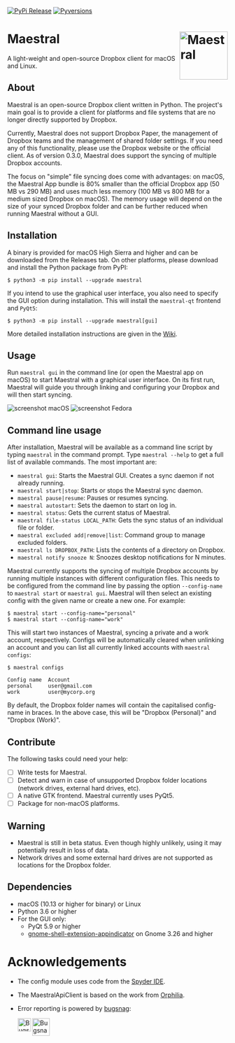 [![PyPi Release](https://img.shields.io/pypi/v/maestral.svg)](https://pypi.org/project/maestral/)
[![Pyversions](https://img.shields.io/pypi/pyversions/maestral.svg)](https://pypi.org/pypi/maestral/)

# Maestral <img src="https://raw.githubusercontent.com/SamSchott/maestral-dropbox/master/maestral/resources/maestral.png" align="right" title="Maestral" width="110" height="110">

A light-weight and open-source Dropbox client for macOS and Linux.

## About

Maestral is an open-source Dropbox client written in Python. The project's main goal is to
provide a client for platforms and file systems that are no longer directly supported by
Dropbox.

Currently, Maestral does not support Dropbox Paper, the management of Dropbox teams and
the management of shared folder settings. If you need any of this functionality, please
use the Dropbox website or the official client. As of version 0.3.0, Maestral does
support the syncing of multiple Dropbox accounts.

The focus on "simple" file syncing does come with advantages: on macOS, the Maestral App
bundle is 80% smaller than the official Dropbox app (50 MB vs 290 MB) and uses much less
memory (100 MB vs 800 MB for a medium sized Dropbox on macOS). The memory usage will
depend on the size of your synced Dropbox folder and can be further reduced when running
Maestral without a GUI.

## Installation

A binary is provided for macOS High Sierra and higher and can be downloaded from the
Releases tab. On other platforms, please download and install the Python package from PyPI:
```console
$ python3 -m pip install --upgrade maestral
```
If you intend to use the graphical user interface, you also need to specify the GUI option
during installation. This will install the `maestral-qt` frontend and `PyQt5`:
```console
$ python3 -m pip install --upgrade maestral[gui]
```
More detailed installation instructions are given in the
[Wiki](https://github.com/SamSchott/maestral-dropbox/wiki/Installation-Requirements).

## Usage

Run `maestral gui` in the command line (or open the Maestral app on macOS) to start
Maestral with a graphical user interface. On its first run, Maestral will guide you
through linking and configuring your Dropbox and will then start syncing.

![screenshot macOS](https://raw.githubusercontent.com/SamSchott/maestral-dropbox/master/screenshots/macOS_dark.png)
![screenshot Fedora](https://raw.githubusercontent.com/SamSchott/maestral-dropbox/master/screenshots/Ubuntu.png)

## Command line usage

After installation, Maestral will be available as a command line script by typing
`maestral` in the command prompt. Type `maestral --help` to get a full list of available
commands. The most important are:

- `maestral gui`: Starts the Maestral GUI. Creates a sync daemon if not already running.
- `maestral start|stop`: Starts or stops the Maestral sync daemon.
- `maestral pause|resume`: Pauses or resumes syncing.
- `maestral autostart`: Sets the daemon to start on log in.
- `maestral status`: Gets the current status of Maestral.
- `maestral file-status LOCAL_PATH`: Gets the sync status of an individual file or folder.
- `maestral excluded add|remove|list`: Command group to manage excluded folders.
- `maestral ls DROPBOX_PATH`: Lists the contents of a directory on Dropbox.
- `maestral notify snooze N`: Snoozes desktop notifications for N minutes.

Maestral currently supports the syncing of multiple Dropbox accounts by running multiple
instances with different configuration files. This needs to be configured from the
command line by passing the option `--config-name` to `maestral start` or `maestral gui`.
Maestral will then select an existing config with the given name or create a new one.
For example:

```console
$ maestral start --config-name="personal"
$ maestral start --config-name="work"
```
This will start two instances of Maestral, syncing a private and a work account,
respectively. Configs will be automatically cleared when unlinking an account and you can
list all currently linked accounts with `maestral configs`:

```console
$ maestral configs

Config name  Account
personal     user@gmail.com
work         user@mycorp.org

```

By default, the Dropbox folder names will contain the capitalised config-name in braces.
In the above case, this will be "Dropbox (Personal)" and "Dropbox (Work)".

## Contribute

The following tasks could need your help:

- [ ] Write tests for Maestral.
- [ ] Detect and warn in case of unsupported Dropbox folder locations (network drives,
      external hard drives, etc).
- [ ] A native GTK frontend. Maestral currently uses PyQt5.
- [ ] Package for non-macOS platforms.

## Warning

- Maestral is still in beta status. Even though highly unlikely, using it may potentially
  result in loss of data.
- Network drives and some external hard drives are not supported as locations for the
  Dropbox folder.

## Dependencies

- macOS (10.13 or higher for binary) or Linux
- Python 3.6 or higher
- For the GUI only:
  - PyQt 5.9 or higher
  - [gnome-shell-extension-appindicator](https://github.com/ubuntu/gnome-shell-extension-appindicator)
    on Gnome 3.26 and higher

# Acknowledgements

- The config module uses code from the [Spyder IDE](https://github.com/spyder-ide).
- The MaestralApiClient is based on the work from [Orphilia](https://github.com/ksiazkowicz/orphilia-dropbox).
- Error reporting is powered by [bugsnag](https://bugsnag.com):

   <img src="https://global-uploads.webflow.com/5c741219fd0819540590e785/5c7fab2b4e3feefc6bd8f0ce_5c7e8ad810414d05694fe4d8_asset%203.svg" align="left" title="Bugsnag logo" height="30"><img src="https://global-uploads.webflow.com/5c741219fd0819540590e785/5c741219fd0819856890e790_asset%2039.svg" align="left" title="Bugsnag text" height="40">

